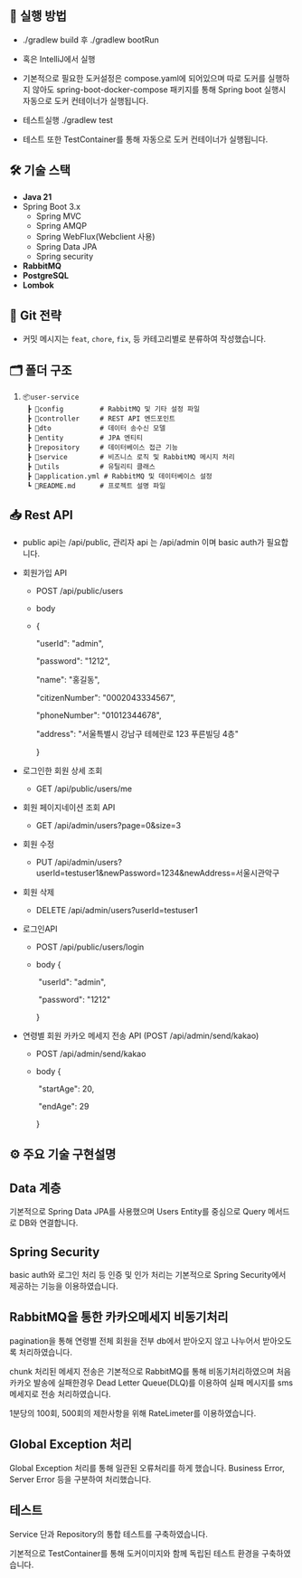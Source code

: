 



## 🚀 실행 방법

- ./gradlew build 후 ./gradlew bootRun
- 혹은 IntelliJ에서 실행

- 기본적으로 필요한 도커설정은 compose.yaml에 되어있으며 따로 도커를 실행하지 않아도 spring-boot-docker-compose 패키지를 통해 Spring boot 실행시 자동으로 도커 컨테이너가 실행됩니다.
- 테스트실행 ./gradlew test
- 테스트 또한 TestContainer를 통해 자동으로 도커 컨테이너가 실행됩니다.



## 🛠️ 기술 스택

- **Java 21**
- Spring Boot 3.x
  - Spring MVC
  - Spring AMQP
  - Spring WebFlux(Webclient 사용)
  - Spring Data JPA
  - Spring security
- **RabbitMQ**
- **PostgreSQL**
- **Lombok**



## 📌 Git 전략

- 커밋 메시지는 `feat`, `chore`, `fix`, 등 카테고리별로 분류하여 작성했습니다.



## 🗂 폴더 구조

1. ```
   📦user-service
    ┣ 📂config         # RabbitMQ 및 기타 설정 파일
    ┣ 📂controller     # REST API 엔드포인트
    ┣ 📂dto            # 데이터 송수신 모델
    ┣ 📂entity         # JPA 엔티티
    ┣ 📂repository     # 데이터베이스 접근 기능
    ┣ 📂service        # 비즈니스 로직 및 RabbitMQ 메시지 처리
    ┣ 📂utils          # 유틸리티 클래스
    ┣ 📜application.yml # RabbitMQ 및 데이터베이스 설정
    ┗ 📜README.md      # 프로젝트 설명 파일
   ```



## 📥 Rest API

- public api는 /api/public, 관리자 api 는 /api/admin 이며 basic auth가 필요합니다.

- 회원가입 API 

  - POST /api/public/users

  - body 

  - {

      "userId": "admin",

      "password": "1212",

      "name": "홍길동",

      "citizenNumber": "0002043334567",

      "phoneNumber": "01012344678",

      "address": "서울특별시 강남구 테헤란로 123 푸른빌딩 4층"

    }

- 로그인한 회원 상세 조회 

  - GET /api/public/users/me

- 회원 페이지네이션 조회 API 

  - GET /api/admin/users?page=0&size=3

- 회원 수정

  - PUT /api/admin/users?userId=testuser1&newPassword=1234&newAddress=서울시관악구

- 회원 삭제

  - DELETE /api/admin/users?userId=testuser1

- 로그인API 

  - POST /api/public/users/login

  - body {

    ​    "userId": "admin",

    ​    "password": "1212" 

    }

- 연령별 회원 카카오 메세지 전송 API (POST /api/admin/send/kakao)

  - POST /api/admin/send/kakao

  - body {

    ​    "startAge": 20,

    ​    "endAge": 29

    }



## ⚙️ 주요 기술 구현설명

## Data 계층

기본적으로 Spring Data JPA를 사용했으며 Users Entity를 중심으로 Query 메서드로 DB와 연결합니다.

## Spring Security

basic auth와 로그인 처리 등 인증 및 인가 처리는 기본적으로 Spring Security에서 제공하는 기능을 이용하였습니다.

## RabbitMQ을 통한 카카오메세지 비동기처리

pagination을 통해 연령별 전체 회원을 전부 db에서 받아오지 않고 나누어서 받아오도록 처리하였습니다. 

chunk 처리된 메세지 전송은 기본적으로 RabbitMQ를 통해 비동기처리하였으며 처음 카카오 발송에 실패한경우 Dead Letter Queue(DLQ)를 이용하여 실패 메시지를 sms 메세지로 전송 처리하였습니다.

1분당의 100회, 500회의 제한사항을 위해 RateLimeter를 이용하였습니다.

## Global Exception 처리
Global Exception 처리를 통해 일관된 오류처리를 하게 했습니다.
Business Error, Server Error 등을 구분하여 처리했습니다.

## 테스트 

Service 단과 Repository의 통합 테스트를 구축하였습니다.

기본적으로 TestContainer를 통해 도커이미지와 함께 독립된 테스트 환경을 구축하였습니다.






